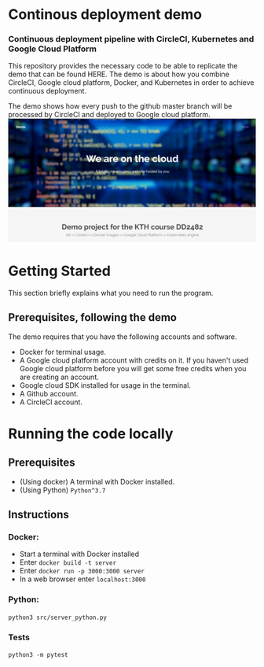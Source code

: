 # Continous deployment demo

### Continuous deployment pipeline with CircleCI, Kubernetes and Google Cloud Platform
This repository provides the necessary code to be able to replicate the demo that can be found HERE. The demo is about how you 
combine CircleCI, Google cloud platform, Docker, and Kubernetes in order to achieve continuous deployment. 

The demo shows how every push to the github master branch will be processed by CircleCI and deployed to Google cloud platform.
![](readme_img/website.png) 

# Getting Started
This section briefly explains what you need to run the program.

## Prerequisites, following the demo
The demo requires that you have the following accounts and software.

* Docker for terminal usage.
* A Google cloud platform account with credits on it. If you haven't used Google cloud platform before you will get some free credits when you are creating an account.
* Google cloud SDK installed for usage in the terminal.
* A Github account.
* A CircleCI account.

# Running the code locally

## Prerequisites

* (Using docker) A terminal with Docker installed.
* (Using Python) `Python^3.7`

## Instructions

### Docker:
* Start a terminal with Docker installed
* Enter `docker build -t server`
* Enter `docker run -p 3000:3000 server`
* In a web browser enter `localhost:3000`

### Python:
`python3 src/server_python.py`

### Tests
`python3 -m pytest`
